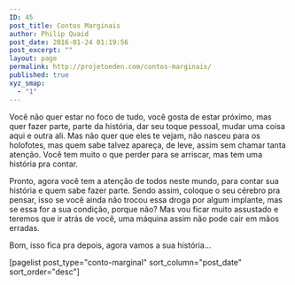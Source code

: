 ```yaml
---
ID: 45
post_title: Contos Marginais
author: Philip Quaid
post_date: 2016-01-24 01:19:56
post_excerpt: ""
layout: page
permalink: http://projetoeden.com/contos-marginais/
published: true
xyz_smap:
  - "1"
---
```

Você não quer estar no foco de tudo, você gosta de estar próximo, mas quer fazer parte, parte da história, dar seu toque pessoal, mudar uma coisa aqui e outra ali. Mas não quer que eles te vejam, não nasceu para os holofotes, mas quem sabe talvez apareça, de leve, assim sem chamar tanta atenção. Você tem muito o que perder para se arriscar, mas tem uma história pra contar.

Pronto, agora você tem a atenção de todos neste mundo, para contar sua história e quem sabe fazer parte. Sendo assim, coloque o seu cérebro pra pensar, isso se você ainda não trocou essa droga por algum implante, mas se essa for a sua condição, porque não? Mas vou ficar muito assustado e teremos que ir atrás de você, uma máquina assim não pode cair em mãos erradas.

Bom, isso fica pra depois, agora vamos a sua história…

[pagelist post_type="conto-marginal" sort_column="post_date" sort_order="desc"]